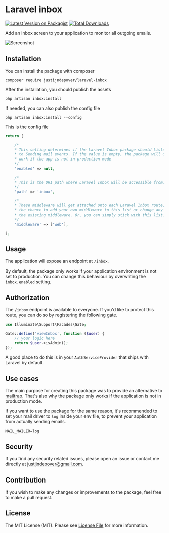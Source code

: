 # Laravel inbox

[![Latest Version on Packagist](https://img.shields.io/packagist/v/justijndepover/laravel-inbox.svg?style=flat-square)](https://packagist.org/packages/justijndepover/laravel-inbox)
[![Total Downloads](https://img.shields.io/packagist/dt/justijndepover/laravel-inbox.svg?style=flat-square)](https://packagist.org/packages/justijndepover/laravel-inbox)

Add an inbox screen to your application to monitor all outgoing emails.

![Screenshot](https://raw.githubusercontent.com/justijndepover/laravel-inbox/master/docs/screenshot.png)

## Installation
You can install the package with composer
```
composer require justijndepover/laravel-inbox
```

After the installation, you should publish the assets
```
php artisan inbox:install
```

If needed, you can also publish the config file
```
php artisan inbox:install --config
```

This is the config file
```php
return [

    /*
    * This setting determines if the Laravel Inbox package should Listen
    * to Sending mail events. If the value is empty, the package will only
    * work if the app is not in production mode
    */
    'enabled' => null,

    /*
    * This is the URI path where Laravel Inbox will be accessible from.
    */
    'path' => 'inbox',

    /*
    * These middleware will get attached onto each Laravel Inbox route, giving you
    * the chance to add your own middleware to this list or change any of
    * the existing middleware. Or, you can simply stick with this list.
    */
    'middleware' => ['web'],

];
```

## Usage
The application will expose an endpoint at `/inbox`.

By default, the package only works if your application environment is not set to production. You can change this behaviour by overwriting the `inbox.enabled` setting.

## Authorization
The `/inbox` endpoint is available to everyone. If you'd like to protect this route, you can do so by registering the following gate.

```php
use Illuminate\Support\Facades\Gate;

Gate::define('viewInbox', function ($user) {
    // your logic here
    return $user->isAdmin();
});
```

A good place to do this is in your `AuthServiceProvider` that ships with Laravel by default.

## Use cases
The main purpose for creating this package was to provide an alternative to [mailtrap](https://mailtrap.io). That's also why the package only works if the application is not in production mode.

If you want to use the package for the same reason, it's recommended to set your mail driver to `log` inside your env file, to prevent your application from actually sending emails.
```
MAIL_MAILER=log
```

## Security
If you find any security related issues, please open an issue or contact me directly at [justijndepover@gmail.com](justijndepover@gmail.com).

## Contribution
If you wish to make any changes or improvements to the package, feel free to make a pull request.

## License
The MIT License (MIT). Please see [License File](LICENSE.md) for more information.